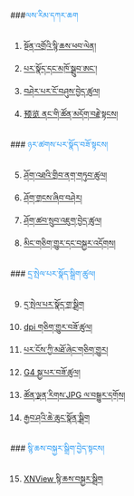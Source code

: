 ###<span style="color:#2196f3">ལས་རིམ་དཀར་ཆག</span>

1. [སྔོན་འགྲོའི་སྙི་ཆས་ཕབ་ལེན།](https://buddhistdigitalresourcecenter.github.io/digitization-guidelines/xnviewmp/xnviewmp-bo/#_1)
2. [པར་སྣོད་དང་མཁོ་སྒྲུབ་ཨང་།](https://buddhistdigitalresourcecenter.github.io/digitization-guidelines/xnviewmp/xnviewmp-bo/#_2)
3. [བཤེར་པར་ངོ་བཤུས་བྱེད་ཚུལ།](https://buddhistdigitalresourcecenter.github.io/digitization-guidelines/xnviewmp/xnviewmp-bo/#_3)
4. [预览 ནང་གི་ཚོན་མདོག་བརྗེ་སྟངས།](https://buddhistdigitalresourcecenter.github.io/digitization-guidelines/xnviewmp/xnviewmp-bo/#_4)

###<span style="color:#2196f3"> ཉར་ཚགས་པར་སྣོད་བཟོ་སྟངས།</span>

5. [ཤོག་འཐའི་གྲིབ་ནག་གཏུབ་ཚུལ།](https://buddhistdigitalresourcecenter.github.io/digitization-guidelines/xnviewmp/xnviewmp-bo/#_5)
6. [ཤོག་གྲངས་ཞིབ་བཤེར།](https://buddhistdigitalresourcecenter.github.io/digitization-guidelines/xnviewmp/xnviewmp-bo/#_6)
7. [ཤོག་ཚབ་སྲུབ་འཇུག་བྱེད་ཚུལ།](https://buddhistdigitalresourcecenter.github.io/digitization-guidelines/xnviewmp/xnviewmp-bo/#_7)
8. [མིང་གཅིག་གྱུར་དང་བསྐྱར་འདོགས།](https://buddhistdigitalresourcecenter.github.io/digitization-guidelines/xnviewmp/xnviewmp-bo/#_8)

###<span style="color:#2196f3"> དྲ་སྤེལ་པར་སྣོད་སྒྲིག་ཚུལ།</span>

9. [དྲ་སྤེལ་པར་སྣོད་གྲ་སྒྲིག](https://buddhistdigitalresourcecenter.github.io/digitization-guidelines/xnviewmp/xnviewmp-bo/#_9)
10. [dpi གཅིག་གྱུར་བཟོ་ཚུལ།](https://buddhistdigitalresourcecenter.github.io/digitization-guidelines/xnviewmp/xnviewmp-bo/#dpi)
11. [པར་ངོས་ཀྱི་མཐོ་ཞེང་གཅིག་གྱུར།](https://buddhistdigitalresourcecenter.github.io/digitization-guidelines/xnviewmp/xnviewmp-bo/#_10)
12. [G4 སྐྱ་པར་བཟོ་ཚུལ།](https://buddhistdigitalresourcecenter.github.io/digitization-guidelines/xnviewmp/xnviewmp-bo/#g4)
13. [ཚོན་ལྡན་རིགས་JPG ལ་བསྒྱུར་དགོས།](https://buddhistdigitalresourcecenter.github.io/digitization-guidelines/xnviewmp/xnviewmp-bo/#jpg)
14. [རྒྱབ་ཤའི་ཆེ་ཆུང་སྣོན་སྒྲིག](https://buddhistdigitalresourcecenter.github.io/digitization-guidelines/xnviewmp/xnviewmp-bo/#_11)

###<span style="color:#2196f3"> སྙི་ཆས་བསྐྱར་སྒྲིག་བྱེད་སྟངས། </span>

15. [XNView སྙི་ཆས་བསྐྱར་སྒྲིག](https://buddhistdigitalresourcecenter.github.io/digitization-guidelines/xnviewmp/xnviewmp-bo/#xnview)


